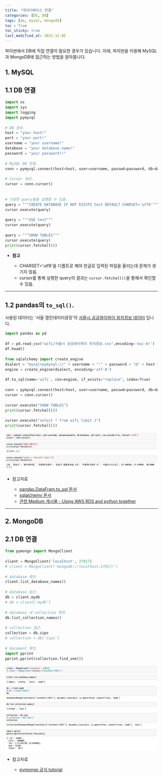 ```yaml
---
title: "데이터베이스 연결"
categories: [DE, DB]
tags: [de, mysql, mongodb]
toc : True
toc_sticky: true
last_modified_at: 2021-12-05
---
```

파이썬에서 DB에 직접 연결이 필요한 경우가 있습니다. 이에, 파이썬을 이용해 MySQL과 MongoDB에 접근하는 방법을 알아봅니다. 

## 1. **MySQL**
## 1.1 DB 연결
```py
import os
import sys
import logging
import pymysql

# DB 정보.
host = "your host!"
port = "your port!"
username = "your username!"
database = "your database name!"
password = "your password!!"

# MySQL DB 연결.
conn = pymysql.connect(host=host, user=username, passwd=password, db=database, port=port, use_unicode=True, charset='utf8')

# Cursor 생성.
cursor = conn.cursor()


# 다양한 query들을 실행할 수 있음.
query = """CREATE DATABASE IF NOT EXISTS test DEFAULT CHARSET='utf8'"""
cursor.execute(query)

query = """USE test"""
cursor.execute(query)

query = """SHOW TABLES"""
cursor.execute(query)
print(cursor.fetchall())
```

* **참고**

  * CHARSET='utf8'을 디폴트로 해야 한글로 입력된 파일을 올리는데 문제가 생기지 않음.
  * cursor를 통해 실행한 query의 결과는 `cursor.fetchall()`을 통해서 확인할 수 있음.

---

## 1.2 pandas의 `to_sql()`.
사용된 데이터는 '서울 열린데이터광장'의 [서울시 공공와이파이 위치정보 데이터](http://data.seoul.go.kr/dataList/OA-1218/S/1/datasetView.do;jsessionid=1024575F5105EFBB20B362FF4C6925E7.new_portal-svr-11) 입니다.
```py
import pandas as pd

df = pd.read_csv("wifi/서울시 공공와이파이 위치정보.csv",encoding='euc-kr')
df.head()

from sqlalchemy import create_engine
dialect = "mysql+pymysql://" + username + ":" + password + "@" + host + ":" + str(port) + "/" + database 
engine = create_engine(dialect, encoding='utf-8')

df.to_sql(name='wifi', con=engine, if_exists="replace", index=True)

conn = pymysql.connect(host=host, user=username, passwd=password, db=database, port=port, use_unicode=True, charset='utf8')
cursor = conn.cursor()

cursor.execute("SHOW TABLES")
print(cursor.fetchall())

cursor.execute("select * from wifi limit 1")
print(cursor.fetchall())

```
![image](/assets/img/to_sql_output.png)


* 참고자료
  
  * [pandas.DataFram.to_sql 문서](https://pandas.pydata.org/docs/reference/api/pandas.DataFrame.to_sql.html)
  * [sqlalchemy 문서](https://docs.sqlalchemy.org/en/13/core/engines.html)
  * [관련 Medium 게시물 - Using AWS RDS and python together](https://towardsdatascience.com/using-aws-rds-and-python-together-5718a6878e4c)


---

## 2. **MongoDB**
## 2.1 DB 연결
```py
from pymongo import MongoClient

client = MongoClient('localhost', 27017)
# client = MongoClient('mongodb://localhost:27017/')

# database 확인.
client.list_database_names()

# database 접근.
db = client.mydb
# db = client['mydb']

# database 내 collection 확인.
db.list_collection_names()

# collection 접근.
collection = db.zips
# collection = db['zips']

# document 확인.
import pprint
pprint.pprint(collection.find_one())
```
![image](/assets/img/pymongo_output.png)


* 참고자료 
  
  * [pymongo 공식 tutorial](https://pymongo.readthedocs.io/en/stable/tutorial.html)
